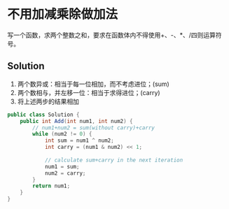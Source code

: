 # 不用加减乘除做加法

写一个函数，求两个整数之和，要求在函数体内不得使用+、-、*、/四则运算符号。

## Solution

1. 两个数异或：相当于每一位相加，而不考虑进位；(sum)
2. 两个数相与，并左移一位：相当于求得进位；(carry)
3. 将上述两步的结果相加

```java
public class Solution {
    public int Add(int num1, int num2) {
        // num1+num2 = sum(without carry)+carry
        while (num2 != 0) {
            int sum = num1 ^ num2;
            int carry = (num1 & num2) << 1;
            
            // calculate sum+carry in the next iteration
            num1 = sum;
            num2 = carry;
        }
        return num1;
    }
}
```


